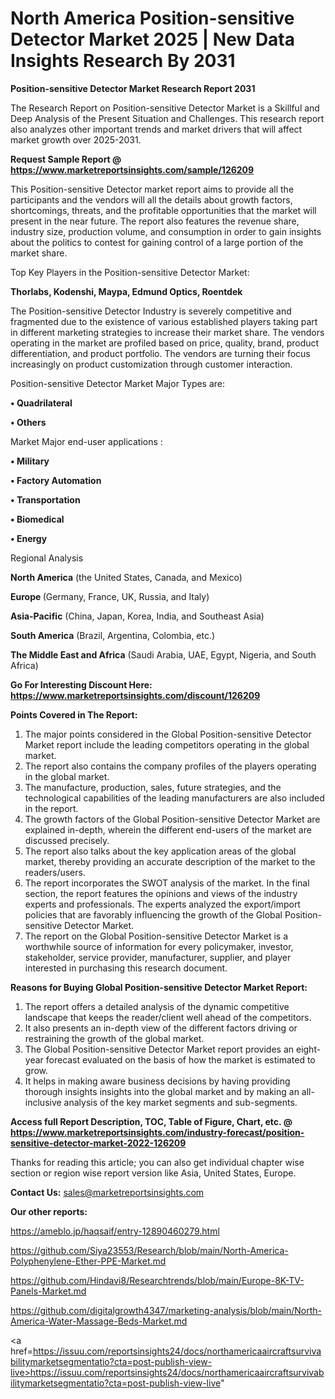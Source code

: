 # North America Position-sensitive Detector Market 2025 | New Data Insights Research By 2031

<strong>Position-sensitive Detector Market Research Report 2031</strong>

The Research Report on Position-sensitive Detector Market is a Skillful and Deep Analysis of the Present Situation and Challenges. This research report also analyzes other important trends and market drivers that will affect market growth over 2025-2031.

<strong>Request Sample Report @ <a href=https://www.marketreportsinsights.com/sample/126209>https://www.marketreportsinsights.com/sample/126209</a></strong>

This Position-sensitive Detector market report aims to provide all the participants and the vendors will all the details about growth factors, shortcomings, threats, and the profitable opportunities that the market will present in the near future. The report also features the revenue share, industry size, production volume, and consumption in order to gain insights about the politics to contest for gaining control of a large portion of the market share.

Top Key Players in the Position-sensitive Detector Market:

<strong>Thorlabs, Kodenshi, Maypa, Edmund Optics, Roentdek</strong>

The Position-sensitive Detector Industry is severely competitive and fragmented due to the existence of various established players taking part in different marketing strategies to increase their market share. The vendors operating in the market are profiled based on price, quality, brand, product differentiation, and product portfolio. The vendors are turning their focus increasingly on product customization through customer interaction.

Position-sensitive Detector Market Major Types are:

<strong>• Quadrilateral

• Others</strong>

Market Major end-user applications :

<strong>• Military

• Factory Automation

• Transportation

• Biomedical

• Energy</strong>

Regional Analysis

</u><strong><b>North America</b></strong> (the United States, Canada, and Mexico)

<strong><b>Europe </b></strong>(Germany, France, UK, Russia, and Italy)

<strong><b>Asia-Pacific</b></strong> (China, Japan, Korea, India, and Southeast Asia)

<strong><b>South America</b></strong> (Brazil, Argentina, Colombia, etc.)

<strong><b>The Middle East and Africa</b></strong> (Saudi Arabia, UAE, Egypt, Nigeria, and South Africa)

<strong>Go For Interesting Discount Here: <a href=https://www.marketreportsinsights.com/discount/126209>https://www.marketreportsinsights.com/discount/126209</a></strong>

<strong>Points Covered in The Report:</strong>
<ol>
  <li>The major points considered in the Global Position-sensitive Detector Market report include the leading competitors operating in the global market.</li>
  <li>The report also contains the company profiles of the players operating in the global market.</li>
  <li>The manufacture, production, sales, future strategies, and the technological capabilities of the leading manufacturers are also included in the report.</li>
  <li>The growth factors of the Global Position-sensitive Detector Market are explained in-depth, wherein the different end-users of the market are discussed precisely.</li>
  <li>The report also talks about the key application areas of the global market, thereby providing an accurate description of the market to the readers/users.</li>
  <li>The report incorporates the SWOT analysis of the market. In the final section, the report features the opinions and views of the industry experts and professionals. The experts analyzed the export/import policies that are favorably influencing the growth of the Global Position-sensitive Detector Market.</li>
  <li>The report on the Global Position-sensitive Detector Market is a worthwhile source of information for every policymaker, investor, stakeholder, service provider, manufacturer, supplier, and player interested in purchasing this research document.</li>
</ol>
<strong>Reasons for Buying Global Position-sensitive Detector Market Report:</strong>

<ol>
  <li>The report offers a detailed analysis of the dynamic competitive landscape that keeps the reader/client well ahead of the competitors.</li>
  <li>It also presents an in-depth view of the different factors driving or restraining the growth of the global market.</li>
  <li>The Global Position-sensitive Detector Market report provides an eight-year forecast evaluated on the basis of how the market is estimated to grow.</li>
  <li>It helps in making aware business decisions by having providing thorough insights insights into the global market and by making an all-inclusive analysis of the key market segments and sub-segments.</li>
</ol>
<strong>Access full Report Description, TOC, Table of Figure, Chart, etc. @ <a href=https://www.marketreportsinsights.com/industry-forecast/position-sensitive-detector-market-2022-126209>https://www.marketreportsinsights.com/industry-forecast/position-sensitive-detector-market-2022-126209</a></strong>


Thanks for reading this article; you can also get individual chapter wise section or region wise report version like Asia, United States, Europe.

<strong>Contact Us:</strong>
sales@marketreportsinsights.com

<strong>Our other reports:</strong>

<a href=https://ameblo.jp/haqsaif/entry-12890460279.html>https://ameblo.jp/haqsaif/entry-12890460279.html</a>

<a href=https://github.com/Siya23553/Research/blob/main/North-America-Polyphenylene-Ether-PPE-Market.md>https://github.com/Siya23553/Research/blob/main/North-America-Polyphenylene-Ether-PPE-Market.md</a>

<a href=https://github.com/Hindavi8/Researchtrends/blob/main/Europe-8K-TV-Panels-Market.md>https://github.com/Hindavi8/Researchtrends/blob/main/Europe-8K-TV-Panels-Market.md</a>

<a href=https://github.com/digitalgrowth4347/marketing-analysis/blob/main/North-America-Water-Massage-Beds-Market.md>https://github.com/digitalgrowth4347/marketing-analysis/blob/main/North-America-Water-Massage-Beds-Market.md</a>

<a href=https://issuu.com/reportsinsights24/docs/northamericaaircraftsurvivabilitymarketsegmentatio?cta=post-publish-view-live>https://issuu.com/reportsinsights24/docs/northamericaaircraftsurvivabilitymarketsegmentatio?cta=post-publish-view-live</a>"
